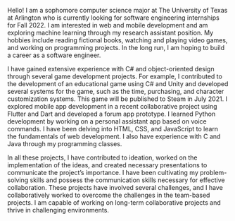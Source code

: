 Hello! I am a sophomore computer science major at The University of Texas at Arlington who is currently looking for software engineering internships for Fall 2022. I am interested in web and mobile development and am exploring machine learning through my research assistant position. My hobbies include reading fictional books, watching and playing video games, and working on programming projects. In the long run, I am hoping to build a career as a software engineer.

I have gained extensive experience with C# and object-oriented design through several game development projects. For example, I contributed to the development of an educational 
game using C# and Unity and developed several systems for the game, such as the time, purchasing, and character customization systems. This game will be published to Steam in July 2021. I explored mobile app development in a recent collaborative project using Flutter and Dart and developed a forum app prototype. I learned Python development by working on a personal assistant app based on voice commands. I have been delving into HTML, CSS, and JavaScript to learn the fundamentals of web development. I also have experience with C and Java through my programming classes.

In all these projects, I have contributed to ideation, worked on the implementation of the ideas, and created necessary presentations to communicate the project’s importance. I 
have been cultivating my problem-solving skills and possess the communication skills necessary for effective collaboration. These projects have involved several challenges, and 
I have collaboratively worked to overcome the challenges in the team-based projects. I am capable of working on long-term collaborative projects and thrive in challenging environments.
